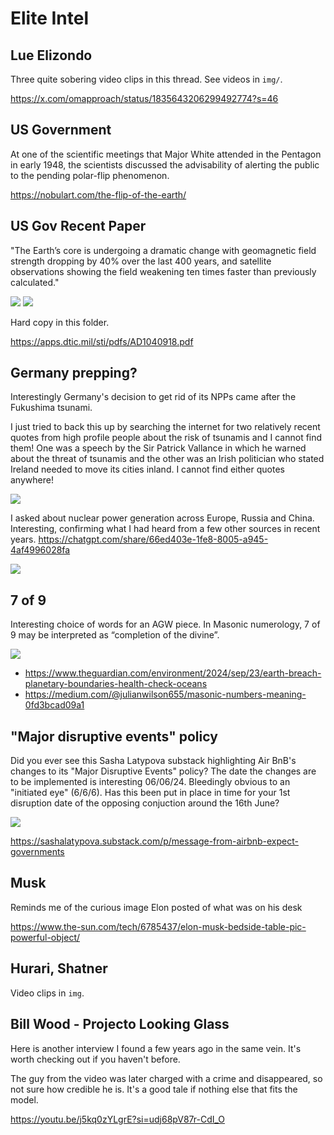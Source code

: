 # Elite Intel

## Lue Elizondo

Three quite sobering video clips in this thread. See videos in `img/`.

https://x.com/omapproach/status/1835643206299492774?s=46

## US Government

At one of the scientific meetings that Major White attended in the Pentagon in early 1948, the scientists discussed the advisability of alerting the public to the pending polar-flip phenomenon.

https://nobulart.com/the-flip-of-the-earth/

## US Gov Recent Paper

"The Earth’s core is undergoing a dramatic change with geomagnetic field strength dropping by 40% over the last 400 years, and satellite observations showing the field weakening ten times faster than previously calculated."

![](img/usgov1.jpg)
![](img/usgov2.jpg)

Hard copy in this folder.

https://apps.dtic.mil/sti/pdfs/AD1040918.pdf

## Germany prepping?

Interestingly Germany's decision to get rid of its NPPs came after the Fukushima tsunami.

I just tried to back this up by searching the internet for two relatively recent quotes from high profile people about the risk of tsunamis and I cannot find them! One was a speech by the Sir Patrick Vallance in which he warned about the threat of tsunamis and the other was an Irish politician who stated Ireland needed to move its cities inland. I cannot find either quotes anywhere!

![](img/germany-prepping.jpg)

I asked about nuclear power generation across Europe, Russia and China. Interesting, confirming what I had heard from a few other sources in recent years. https://chatgpt.com/share/66ed403e-1fe8-8005-a945-4af4996028fa

![](img/nuclear-prepping.jpg)

## 7 of 9

Interesting choice of words for an AGW piece. In Masonic numerology, 7 of 9 may be interpreted as “completion of the divine”.

![](img/7of9.jpg)

- https://www.theguardian.com/environment/2024/sep/23/earth-breach-planetary-boundaries-health-check-oceans
- https://medium.com/@julianwilson655/masonic-numbers-meaning-0fd3bcad09a1

## "Major disruptive events" policy

Did you ever see this Sasha Latypova substack highlighting Air BnB's changes to its "Major Disruptive Events" policy? The date the changes are to be implemented is interesting 06/06/24. Bleedingly obvious to an "initiated eye" (6/6/6). Has this been put in place in time for your 1st disruption date of the opposing conjuction around the 16th June?

![](img/airbnb.jpg)

https://sashalatypova.substack.com/p/message-from-airbnb-expect-governments

## Musk

Reminds me of the curious image Elon posted of what was on his desk

https://www.the-sun.com/tech/6785437/elon-musk-bedside-table-pic-powerful-object/

## Hurari, Shatner

Video clips in `img`.

## Bill Wood - Projecto Looking Glass

Here is another interview I found a few years ago in the same vein. It's worth checking out if you haven't before. 

The guy from the video was later charged with a crime and disappeared, so not sure how credible he is. It's a good tale if nothing else that fits the model.

https://youtu.be/j5kq0zYLgrE?si=udj68pV87r-CdI_O